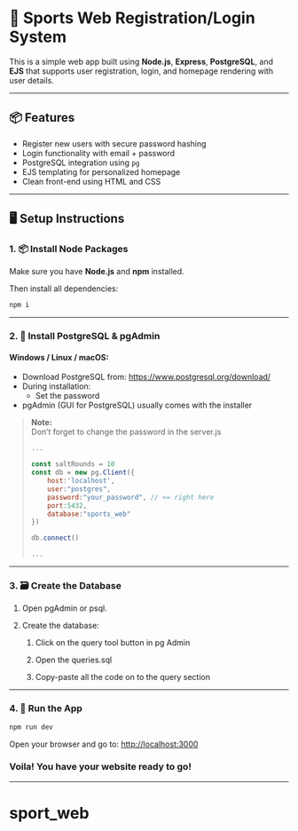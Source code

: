 #  🏀 Sports Web Registration/Login System

This is a simple web app built using **Node.js**, **Express**, **PostgreSQL**, and **EJS** that supports user registration, login, and homepage rendering with user details.

---

## 📦 Features

- Register new users with secure password hashing
- Login functionality with email + password
- PostgreSQL integration using `pg`
- EJS templating for personalized homepage
- Clean front-end using HTML and CSS

---

## 🖥️ Setup Instructions

### 1. 📦 Install Node Packages

Make sure you have **Node.js** and **npm** installed.

Then install all dependencies:

```bash
npm i 
```

---

### 2. 🐘 Install PostgreSQL & pgAdmin

#### Windows / Linux / macOS:

- Download PostgreSQL from: https://www.postgresql.org/download/
- During installation:
  - Set the password
- pgAdmin (GUI for PostgreSQL) usually comes with the installer
> **Note:**  
> Don’t forget to change the password in the server.js
> ```javascript
> ...
>
> const saltRounds = 10
> const db = new pg.Client({
>     host:'localhost',
>     user:"postgres",
>     password:"your_password", // <= right here
>     port:5432, 
>     database:"sports_web"
> })
> 
> db.connect()
> 
> ...
> ```



---

### 3. 🗃️ Create the Database

1. Open pgAdmin or psql.

2. Create the database:
   1. Click on the query tool button in pg Admin
   
   1. Open the queries.sql

   2. Copy-paste all the code on to the query section

---

### 4. 🚀 Run the App

```bash
npm run dev
```

Open your browser and go to: [http://localhost:3000](http://localhost:3000)

### Voila! You have your website ready to go!
---
# sport_web
